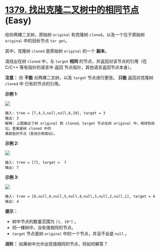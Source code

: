 # [1379. 找出克隆二叉树中的相同节点][link] (Easy)

[link]: https://leetcode.cn/problems/find-a-corresponding-node-of-a-binary-tree-in-a-clone-of-that-tree/

给你两棵二叉树，原始树 `original` 和克隆树 `cloned`，以及一个位于原始树 `original` 中的目标节点 `tar
get`。

其中，克隆树 `cloned` 是原始树 `original` 的一个 **副本**。

请找出在树 `cloned` 中，与 `target` **相同** 的节点，并返回对该节点的引用（在 C/C++ 等有指针的语言中
返回 节点指针，其他语言返回节点本身）。

**注意：** 你 **不能** 对两棵二叉树，以及 `target` 节点进行更改。 **只能** 返回对克隆树 `cloned` 中
已有的节点的引用。

**示例 1:**

![](https://assets.leetcode.com/uploads/2020/02/21/e1.png)

```
输入: tree = [7,4,3,null,null,6,19], target = 3
输出: 3
解释: 上图画出了树 original 和 cloned。target 节点在树 original 中，用绿色标记。答案是树 cloned 中的
黄颜色的节点（其他示例类似）。
```

**示例 2:**

![](https://assets.leetcode.com/uploads/2020/02/21/e2.png)

```
输入: tree = [7], target =  7
输出: 7

```

**示例 3:**

![](https://assets.leetcode.com/uploads/2020/02/21/e3.png)

```
输入: tree = [8,null,6,null,5,null,4,null,3,null,2,null,1], target = 4
输出: 4

```

**提示：**

- 树中节点的数量范围为 `[1, 10⁴]` 。
- 同一棵树中，没有值相同的节点。
- `target` 节点是树 `original` 中的一个节点，并且不会是 `null` 。

**进阶：** 如果树中允许出现值相同的节点，将如何解答？

